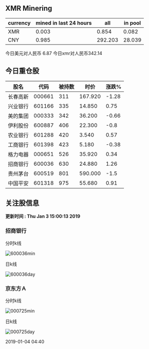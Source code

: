 ## XMR Minering

|currency|mined in last 24 hours|all|in pool|
|---|---|---|---|
|XMR|0.003|0.854|0.082|
|CNY|0.985|292.203|28.039|

今日美元对人民币 6.87	今日xmr对人民币342.14


## 今日重仓股 

|股名|代码|被持数|时价|涨跌%|
|---|---|---|---|---|
|长春高新|000661|311|167.920|-1.28|
|兴业银行|601166|335|14.850|0.75|
|美的集团|000333|342|36.200|-0.66|
|伊利股份|600887|406|22.300|-0.8|
|农业银行|601288|420|3.540|0.57|
|工商银行|601398|423|5.180|-0.38|
|格力电器|000651|526|35.920|0.34|
|招商银行|600036|630|24.880|1.26|
|贵州茅台|600519|801|590.000|-1.5|
|中国平安|601318|975|55.680|0.91|

## 关注股信息
**更新时间 : Thu Jan  3 15:00:13 2019**
### 招商银行 
分时k线

![600036min](http://image.sinajs.cn/newchart/min/n/sh600036.gif)

日k线

![600036day](http://image.sinajs.cn/newchart/daily/n/sh600036.gif)

### 京东方Ａ 
分时k线

![000725min](http://image.sinajs.cn/newchart/min/n/sz000725.gif)

日k线

![000725day](http://image.sinajs.cn/newchart/daily/n/sz000725.gif)

2019-01-04 04:40